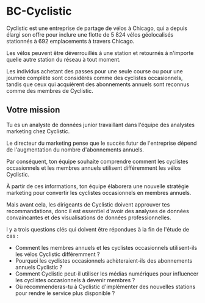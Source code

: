 # BC-Cyclistic

Cyclistic est une entreprise de partage de vélos à Chicago, qui a depuis élargi son offre pour inclure une flotte de 5 824 vélos géolocalisés stationnés à 692 emplacements à travers Chicago.

Les vélos peuvent être déverrouillés à une station et retournés à n'importe quelle autre station du réseau à tout moment.

Les individus achetant des passes pour une seule course ou pour une journée complète sont considérés comme des cyclistes occasionnels, tandis que ceux qui acquièrent des abonnements annuels sont reconnus comme des membres de Cyclistic.


## Votre mission

Tu es un analyste de données junior travaillant dans l'équipe des analystes marketing chez Cyclistic.

Le directeur du marketing pense que le succès futur de l'entreprise dépend de l'augmentation du nombre d'abonnements annuels.

Par conséquent, ton équipe souhaite comprendre comment les cyclistes occasionnels et les membres annuels utilisent différemment les vélos Cyclistic.

À partir de ces informations, ton équipe élaborera une nouvelle stratégie marketing pour convertir les cyclistes occasionnels en membres annuels.

Mais avant cela, les dirigeants de Cyclistic doivent approuver tes recommandations, donc il est essentiel d'avoir des analyses de données convaincantes et des visualisations de données professionnelles.

l y a trois questions clés qui doivent être répondues à la fin de l'étude de cas :

* Comment les membres annuels et les cyclistes occasionnels utilisent-ils les vélos Cyclistic différemment ?
* Pourquoi les cyclistes occasionnels achèteraient-ils des abonnements annuels Cyclistic ?
* Comment Cyclistic peut-il utiliser les médias numériques pour influencer les cyclistes occasionnels à devenir membres ?
* Où recommenderas-tu à Cyclistic d'implémenter des nouvelles stations pour rendre le service plus disponible ?
